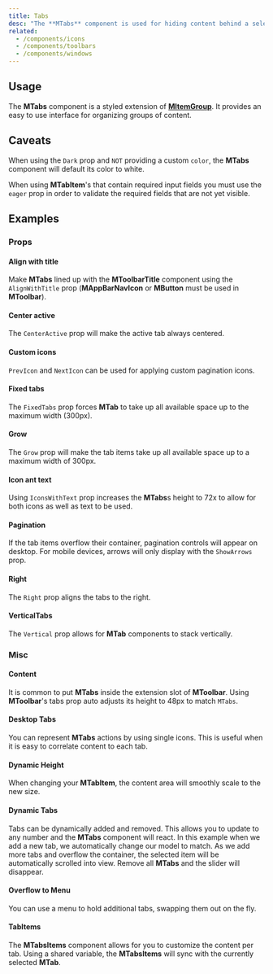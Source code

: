 ```yaml
---
title: Tabs
desc: "The **MTabs** component is used for hiding content behind a selectable item. This can also be used as a pseudo-navigation for a page, where the tabs are links and the tab-items are the content."
related:
  - /components/icons
  - /components/toolbars
  - /components/windows
---
```


## Usage

The **MTabs** component is a styled extension of [**MItemGroup**](/components/item-groups). It provides an easy to use
interface for organizing groups of content.

<tabs-usage></tabs-usage>

## Caveats

<!--alert:warning--> 
When using the `Dark` prop and `NOT` providing a custom `color`, the **MTabs** component will default its color to white.
<!--alert:warning--> 

<!--alert:warning--> 
When using **MTabItem**'s that contain required input fields you must use the `eager` prop in order to validate the required fields that are not yet visible.
<!--alert:warning--> 

## Examples

### Props

#### Align with title

Make **MTabs** lined up with the **MToolbarTitle** component using the `AlignWithTitle` prop (**MAppBarNavIcon**
or **MButton** must be used in **MToolbar**).

<example file="" />

#### Center active

The `CenterActive` prop will make the active tab always centered.

<example file="" />

#### Custom icons

`PrevIcon` and `NextIcon` can be used for applying custom pagination icons.

<example file="" />

#### Fixed tabs

The `FixedTabs` prop forces **MTab** to take up all available space up to the maximum width (300px).

<example file="" />

#### Grow

The `Grow` prop will make the tab items take up all available space up to a maximum width of 300px.

<example file="" />

#### Icon ant text

Using `IconsWithText` prop increases the **MTabs**s height to 72x to allow for both icons as well as text to be used.

<example file="" />

#### Pagination

If the tab items overflow their container, pagination controls will appear on desktop. For mobile devices, arrows will
only display with the `ShowArrows` prop.

<example file="" />

#### Right

The `Right` prop aligns the tabs to the right.

<example file="" />

#### VerticalTabs

The `Vertical` prop allows for **MTab** components to stack vertically.

<example file="" />

### Misc

#### Content

It is common to put **MTabs** inside the extension slot of **MToolbar**. Using **MToolbar**'s tabs prop auto adjusts its height to 48px to match `MTabs`.

<example file="" />

#### Desktop Tabs

You can represent **MTabs** actions by using single icons. This is useful when it is easy to correlate content to each tab.

<example file="" />

#### Dynamic Height

When changing your **MTabItem**, the content area will smoothly scale to the new size.

<example file="" />

#### Dynamic Tabs

Tabs can be dynamically added and removed. This allows you to update to any number and the **MTabs** component will react. In this example when we add a new tab, we automatically change our model to match. As we add more tabs and overflow the container, the selected item will be automatically scrolled into view. Remove all **MTabs** and the slider will disappear.

<example file="" />

#### Overflow to Menu

You can use a menu to hold additional tabs, swapping them out on the fly.

<example file="" />

#### TabItems

The **MTabsItems** component allows for you to customize the content per tab. Using a shared variable, the **MTabsItems** will sync with the currently selected **MTab**.

<example file="" />